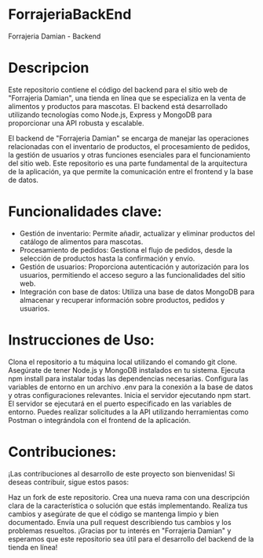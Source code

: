 # ForrajeriaBackEnd
 Forrajeria Damian - Backend
 
 # Descripcion
 Este repositorio contiene el código del backend para el sitio web de "Forrajeria Damian", una tienda en línea que se especializa en la venta de alimentos y productos para mascotas. El backend está desarrollado utilizando tecnologías como Node.js, Express y MongoDB para proporcionar una API robusta y escalable.

El backend de "Forrajeria Damian" se encarga de manejar las operaciones relacionadas con el inventario de productos, el procesamiento de pedidos, la gestión de usuarios y otras funciones esenciales para el funcionamiento del sitio web. Este repositorio es una parte fundamental de la arquitectura de la aplicación, ya que permite la comunicación entre el frontend y la base de datos.


# Funcionalidades clave:
- Gestión de inventario: Permite añadir, actualizar y eliminar productos del catálogo de alimentos para mascotas.
- Procesamiento de pedidos: Gestiona el flujo de pedidos, desde la selección de productos hasta la confirmación y envío.
- Gestión de usuarios: Proporciona autenticación y autorización para los usuarios, permitiendo el acceso seguro a las funcionalidades del sitio web.
- Integración con base de datos: Utiliza una base de datos MongoDB para almacenar y recuperar información sobre productos, pedidos y usuarios.

# Instrucciones de Uso:

Clona el repositorio a tu máquina local utilizando el comando git clone.
Asegúrate de tener Node.js y MongoDB instalados en tu sistema.
Ejecuta npm install para instalar todas las dependencias necesarias.
Configura las variables de entorno en un archivo .env para la conexión a la base de datos y otras configuraciones relevantes.
Inicia el servidor ejecutando npm start. El servidor se ejecutará en el puerto especificado en las variables de entorno.
Puedes realizar solicitudes a la API utilizando herramientas como Postman o integrándola con el frontend de la aplicación.


# Contribuciones:

¡Las contribuciones al desarrollo de este proyecto son bienvenidas! Si deseas contribuir, sigue estos pasos:

Haz un fork de este repositorio.
Crea una nueva rama con una descripción clara de la característica o solución que estás implementando.
Realiza tus cambios y asegúrate de que el código se mantenga limpio y bien documentado.
Envía una pull request describiendo tus cambios y los problemas resueltos.
¡Gracias por tu interés en "Forrajeria Damian" y esperamos que este repositorio sea útil para el desarrollo del backend de la tienda en línea!


